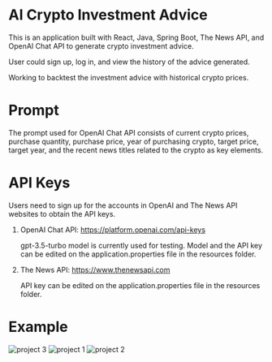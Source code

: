 # AI Crypto Investment Advice
This is an application built with React, Java, Spring Boot, The News API, and OpenAI Chat API to generate crypto investment advice.

User could sign up, log in, and view the history of the advice generated. 

Working to backtest the investment advice with historical crypto prices.

# Prompt
The prompt used for OpenAI Chat API consists of current crypto prices, purchase quantity, purchase price, year of purchasing crypto, target price, target year, and the recent news titles related to the crypto as key elements.

# API Keys
Users need to sign up for the accounts in OpenAI and The News API websites to obtain the API keys.
1. OpenAI Chat API: https://platform.openai.com/api-keys
   
   gpt-3.5-turbo model is currently used for testing.
   Model and the API key can be edited on the application.properties file in the resources folder.
  
2. The News API: https://www.thenewsapi.com
   
   API key can be edited on the application.properties file in the resources folder.

# Example
![project 3](https://github.com/vzha2011/AICryptoInvestmentAdvice/assets/93365293/0d533f47-ed2d-4634-9629-bff2081937ff)
![project 1](https://github.com/vzha2011/AICryptoInvestmentAdvice/assets/93365293/e9fbd836-3f58-4635-8492-aa56eeb70838)
![project 2](https://github.com/vzha2011/AICryptoInvestmentAdvice/assets/93365293/5416a0d9-641a-4c79-8f8a-5161f83770ee)


